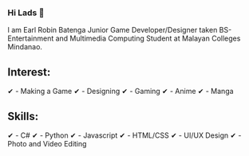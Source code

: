 ### Hi Lads 👋

I am Earl Robin Batenga Junior Game Developer/Designer taken BS-Entertainment and Multimedia Computing Student at Malayan Colleges Mindanao.

## Interest:

✔ - Making a Game
✔ - Designing
✔ - Gaming
✔ - Anime
✔ - Manga

## Skills:
✔ - C#
✔ - Python
✔ - Javascript
✔ - HTML/CSS
✔ - UI/UX Design
✔ - Photo and Video Editing
